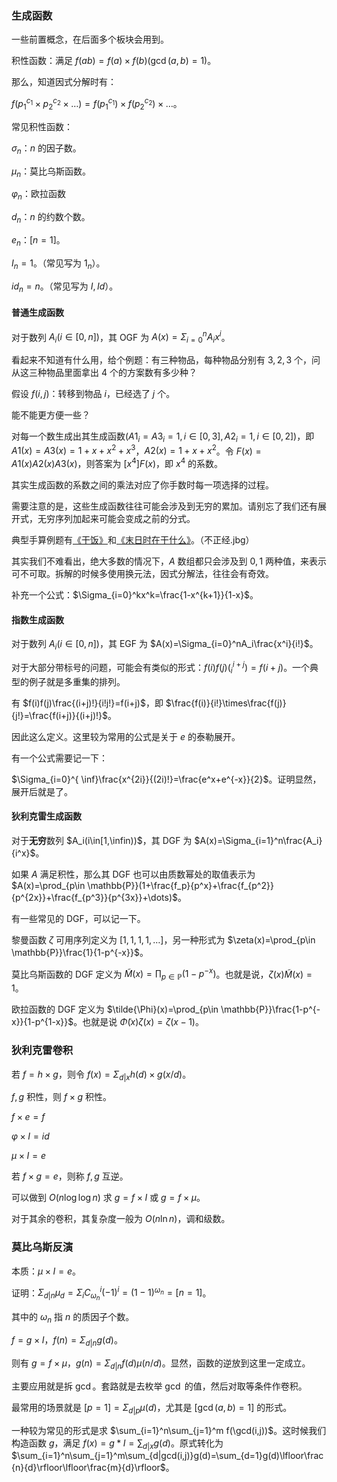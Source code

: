 ### 生成函数

一些前置概念，在后面多个板块会用到。

积性函数：满足 $f(ab)=f(a)\times f(b)(\gcd(a,b)=1)$。

那么，知道因式分解时有：

$f(p_1^{c_1}\times p_2^{c_2}\times\dots)=f(p_1^{c_1})\times f(p_2^{c_2})\times\dots$。

常见积性函数：

$\sigma_n$：$n$ 的因子数。

$\mu_n$：莫比乌斯函数。

$\varphi_n$：欧拉函数

$d_n$：$n$ 的约数个数。

$e_n$：$[n=1]$。

$I_n=1$。（常见写为 $1_n$）。

$id_n=n$。（常见写为 $I,Id$）。

#### 普通生成函数

对于数列 $A_i(i\in[0,n])$，其 OGF 为 $A(x)=\Sigma_{i=0}^nA_ix^i$。

看起来不知道有什么用，给个例题：有三种物品，每种物品分别有 $3,2,3$ 个，问从这三种物品里面拿出 $4$ 个的方案数有多少种？

假设 $f(i,j)$：转移到物品 $i$，已经选了 $j$ 个。

能不能更方便一些？

对每一个数生成出其生成函数($A1_i=A3_i=1,i\in[0,3],A2_i=1,i\in[0,2]$)，即 $A1(x)=A3(x)=1+x+x^2+x^3$，$A2(x)=1+x+x^2$。令 $F(x)=A1(x)A2(x)A3(x)$，则答案为 $[x^4]F(x)$，即 $x^4$ 的系数。

其实生成函数的系数之间的乘法对应了你手数时每一项选择的过程。

需要注意的是，这些生成函数往往可能会涉及到无穷的累加。请别忘了我们还有展开式，无穷序列加起来可能会变成之前的分式。

典型手算例题有[《干饭》](https://www.luogu.com.cn/problem/P10780)和[《末日时在干什么》](https://www.luogu.com.cn/problem/P2000)。（不正经.jbg）

其实我们不难看出，绝大多数的情况下，$A$ 数组都只会涉及到 $0,1$ 两种值，来表示可不可取。拆解的时候多使用换元法，因式分解法，往往会有奇效。

补充一个公式：$\Sigma_{i=0}^kx^k=\frac{1-x^{k+1}}{1-x}$。

#### 指数生成函数

对于数列 $A_i(i\in[0,n])$，其 EGF 为 $A(x)=\Sigma_{i=0}^nA_i\frac{x^i}{i!}$。

对于大部分带标号的问题，可能会有类似的形式：$f(i)f(j)(_i^{i+j})=f(i+j)$。一个典型的例子就是多重集的排列。

有 $f(i)f(j)\frac{(i+j)!}{i!j!}=f(i+j)$，即 $\frac{f(i)}{i!}\times\frac{f(j)}{j!}=\frac{f(i+j)}{(i+j)!}$。

因此这么定义。这里较为常用的公式是关于 $e$ 的泰勒展开。

有一个公式需要记一下：

$\Sigma_{i=0}^{ \inf}\frac{x^{2i}}{(2i)!}=\frac{e^x+e^{-x}}{2}$。证明显然，展开后就是了。

#### 狄利克雷生成函数

对于**无穷**数列 $A_i(i\in[1,\infin))$，其 DGF 为 $A(x)=\Sigma_{i=1}^n\frac{A_i}{i^x}$。

如果 $A$ 满足积性，那么其 DGF 也可以由质数幂处的取值表示为 $A(x)=\prod_{p\in \mathbb{P}}(1+\frac{f_p}{p^x}+\frac{f_{p^2}}{p^{2x}}+\frac{f_{p^3}}{p^{3x}}+\dots)$。

有一些常见的 DGF，可以记一下。

黎曼函数 $\zeta$ 可用序列定义为 $[1,1,1,1,\dots]$，另一种形式为 $\zeta(x)=\prod_{p\in \mathbb{P}}\frac{1}{1-p^{-x}}$。

莫比乌斯函数的 DGF 定义为 $\tilde{M}(x)=\prod_{p\in \mathbb{P}}(1-p^{-x})$。也就是说，$\zeta(x)\tilde{M}(x)=1$。

欧拉函数的 DGF 定义为 $\tilde{\Phi}(x)=\prod_{p\in \mathbb{P}}\frac{1-p^{-x}}{1-p^{1-x}}$。也就是说 $\tilde{\Phi}(x)\zeta(x)=\zeta(x-1)$。

### 狄利克雷卷积

若 $f=h\times g$，则令 $f(x)=\Sigma_{d|x}h(d)\times g(x/d)$。

$f,g$ 积性，则 $f\times g$ 积性。

$f\times e=f$

$\varphi\times I=id$

$\mu\times I=e$

若 $f\times g=e$，则称 $f,g$ 互逆。

可以做到 $O(n\log\log n)$ 求 $g=f\times I$ 或 $g=f\times\mu$。

对于其余的卷积，其复杂度一般为 $O(n\ln n)$，调和级数。

### 莫比乌斯反演

本质：$\mu\times I=e$。

证明：$\Sigma_{d|n}\mu_d=\Sigma_iC_{\omega_n}^i(-1)^i=(1-1)^{\omega_n}=[n=1]$。

其中的 $\omega_n$ 指 $n$ 的质因子个数。

$f=g\times I$，$f(n)=\Sigma_{d|n}g(d)$。

则有 $g=f\times\mu$，$g(n)=\Sigma_{d|n}f(d)\mu(n/d)$。显然，函数的逆放到这里一定成立。

主要应用就是拆 $\gcd$。套路就是去枚举 $\gcd$ 的值，然后对取等条件作卷积。

最常用的场景就是 $[p=1]=\Sigma_{d|p}\mu(d)$，尤其是 $[\gcd(a,b)=1]$ 的形式。

一种较为常见的形式是求 $\sum_{i=1}^n\sum_{j=1}^m f(\gcd(i,j))$。这时候我们构造函数 $g$，满足 $f(x)=g*I=\sum_{d|x}g(d)$。原式转化为 $\sum_{i=1}^n\sum_{j=1}^m\sum_{d|gcd(i,j)}g(d)=\sum_{d=1}g(d)\lfloor\frac{n}{d}\rfloor\lfloor\frac{m}{d}\rfloor$。
